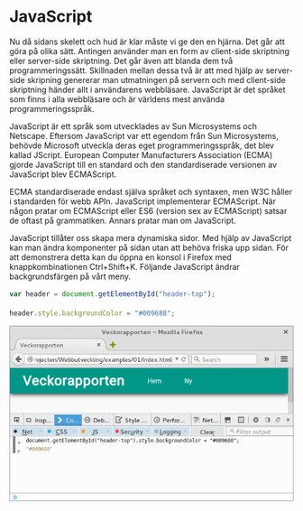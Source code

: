 ﻿# JavaScript

Nu då sidans skelett och hud är klar måste vi ge den en hjärna. Det går att göra på olika sätt. Antingen använder man en form av client-side skriptning eller server-side skriptning. Det går även att blanda dem två programmeringssätt. Skillnaden mellan dessa två är att med hjälp av server-side skripning genererar man utmatningen på servern och med client-side skriptning händer allt i användarens webbläsare. JavaScript är det språket som finns i alla webbläsare och är världens mest använda programmeringsspråk.

JavaScript är ett språk som utvecklades av Sun Microsystems och Netscape. Eftersom JavaScript var ett egendom från Sun Microsystems, behövde Microsoft utveckla deras eget programmeringsspråk, det blev kallad JScript. European Computer Manufacturers Association (ECMA) gjorde JavaScript till en standard och den standardiserade versionen av JavaScript blev ECMAScript.

ECMA standardiserade endast själva språket och syntaxen, men W3C håller i standarden för webb APIn. JavaScript implementerar ECMAScript. När någon pratar om ECMAScript eller ES6 (version sex av ECMAScript) satsar de oftast på grammatiken. Annars pratar man om JavaScript.

JavaScript tillåter oss skapa mera dynamiska sidor. Med hjälp av JavaScript kan man ändra komponenter på sidan utan att behöva friska upp sidan. För att demonstrera detta kan du öppna en konsol i Firefox med knappkombinationen Ctrl+Shift+K. Följande JavaScript ändrar backgrundsfärgen på vårt meny.

```javascript
var header = document.getElementById("header-top");

header.style.backgroundColor = "#009688";
```

![Firefox JavaScript konsol](../img/02.png)

